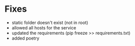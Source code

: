 # Fixes

- static folder doesn't exist (not in root)
- allowed all hosts for the service
- updated the requirements (pip freeze >> requirements.txt)
- added poetry
